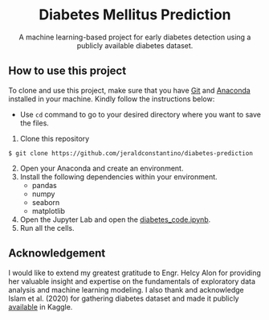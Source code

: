 <h1 align="center"> Diabetes Mellitus Prediction </h1>
<p align="center"> A machine learning-based project for early diabetes detection using a publicly available diabetes dataset. </p>

## How to use this project
To clone and use this project, make sure that you have [Git](https://git-scm.com/) and [Anaconda](https://www.anaconda.com/) installed in your machine. Kindly follow the instructions below:    
* Use `cd` command to go to your desired directory where you want to save the files.
1. Clone this repository
```
$ git clone https://github.com/jeraldconstantino/diabetes-prediction
```
2. Open your Anaconda and create an environment.
3. Install the following dependencies within your environment.
   - pandas
   - numpy
   - seaborn
   - matplotlib
4. Open the Jupyter Lab and open the [diabetes_code.ipynb](https://github.com/jeraldconstantino/diabetes-prediction/blob/main/diabetes_code.ipynb).
5. Run all the cells.

## Acknowledgement
I would like to extend my greatest gratitude to Engr. Helcy Alon for providing her valuable insight and expertise on the fundamentals of exploratory data analysis and machine learning modeling. I also thank and acknowledge Islam et al. (2020) for gathering diabetes dataset and made it publicly [available](https://www.kaggle.com/datasets/andrewmvd/early-diabetes-classification) in Kaggle. 
